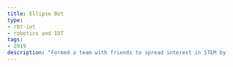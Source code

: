 ```yaml
---
title: Ellipse Bot
type:
- rbt-iot
- robotics and IOT
tags:
- 2019
description: "Formed a team with friends to spread interest in STEM by developing/showcasing IoT projects and competing in tech-related competitions."
---
```

